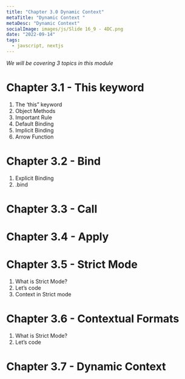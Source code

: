 ```yaml
---
title: "Chapter 3.0 Dynamic Context"
metaTitle: "Dynamic Context "
metaDesc: "Dynamic Context"
socialImage: images/js/Slide 16_9 - 4DC.png
date: "2022-09-14"
tags:
  - javscript, nextjs
---
```


_We will be covering 3 topics in this module_

# Chapter 3.1 - This keyword

1. The ‘this” keyword
2. Object Methods
3. Important Rule
4. Default Binding
5. Implicit Binding
6. Arrow Function

# Chapter 3.2 - Bind

1. Explicit Binding
2. .bind

# Chapter 3.3 - Call

# Chapter 3.4 - Apply

# Chapter 3.5 - Strict Mode

1. What is Strict Mode?
2. Let’s code
3. Context in Strict mode

# Chapter 3.6 - Contextual Formats

1. What is Strict Mode?
2. Let’s code

# Chapter 3.7 - Dynamic Context
